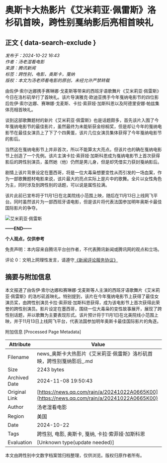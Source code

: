 # 奥斯卡大热影片《艾米莉亚·佩雷斯》洛杉矶首映，跨性别戛纳影后亮相首映礼

## 正文 { data-search-exclude }


*发布于：2024-10-22 16:43*  
*作者：汤老湿看电影*  
*来源：腾讯新闻*  
*标签：跨性别，电影，奥斯卡，戛纳*  
*版权：本文为汤老师看电影的原创，未经允许严禁转载*

由佐伊·索尔达娜携手赛琳娜·戈麦斯等带来的西班牙语歌舞片《艾米莉亚·佩雷斯》今日在洛杉矶举行了首映礼。该片导演雅克·欧迪亚携手今年戛纳电影节的四位影后佐伊·索尔达娜、赛琳娜·戈麦斯、卡拉·索菲娅·加斯科恩以及阿德里安娜·帕兹集体亮相首映礼。

谈到这部歌舞题材的新片《艾米莉亚·佩雷斯》也是话题颇多，首先该片入围了今年戛纳电影节的最佳影片，虽然最终为未能斩获金棕榈奖，但是却让今年的戛纳电影节在最佳女演员上了下了个四黄蛋，该片几位女演员集体获得了今年戛纳电影节的影后。

当然这在戛纳电影节上并非首次，所以不能算太大亮点。但该片也的确在戛纳电影节上创造了一个先例。该片主演卡拉·索菲娅·加斯科恩成为戛纳电影节上首次获得影后的跨性别演员，虽然她（他）仍然是男儿身，但是却凭借实力获封戛纳影后。

剧情上该片背景设定在墨西哥，将是一位大毒枭想要变性从而引发的一场血案，作为一部歌舞题材电影来说，该片最大的亮点实际上是片中的歌舞。全片以女性角色为主，同时涉及到跨性别的话题，可以说是属性拉满。

该片此前已宣布将于11月1日在北美院线小范围上映，随后在11月13日上线网飞平台。同时虽然该片为一部西班牙语电影，但是该片将代表法国参加明年奥斯卡最佳国际影片的争夺。

![艾米莉亚·佩雷斯](https://inews.gtimg.com/newsapp_bt/0/1012205723968_6694/0)

**——END——**

**个人观点，仅供参考**

免责声明：本内容来自腾讯平台创作者，不代表腾讯新闻或腾讯网的观点和立场。

评论 0：文明上网理性发言，请遵守[《新闻评论服务协议》](https://new.qq.com/static/coralinfo.htm)

## 摘要与附加信息

<!-- tcd_abstract -->
本文报道了由佐伊·索尔达娜和赛琳娜·戈麦斯等人主演的西班牙语歌舞片《艾米莉亚·佩雷斯》的洛杉矶首映礼。特别提到，该片在今年戛纳电影节上获得了最佳女演员奖，由跨性别演员卡拉·索菲娅·加斯科恩获得，成为该电影节上首次获得此荣誉的跨性别演员。影片设定在墨西哥，围绕一位大毒枭的变性故事展开，展现了跨性别话题，并以歌舞为主要表现形式。该片预计将于11月1日在北美院线小范围上映，并于11月13日上线网飞平台，代表法国参加明年奥斯卡最佳国际影片的角逐。
<!-- tcd_abstract_end -->

附加信息 [Processed Page Metadata]

| Attribute       | Value                                  |
|-----------------|----------------------------------------|
| Filename        | news_奥斯卡大热影片《艾米莉亚·佩雷斯》洛杉矶首映，跨性别戛纳影后_.md                             |
| Size            | 2243 bytes                           |
| Archived Date   | 2024-11-08 19:50:43                             |
| Original Link   | [https://news.qq.com/rain/a/20241022A0665K00](https://news.qq.com/rain/a/20241022A0665K00)                       |
| Author          | 汤老湿看电影                               |
| Region          | 美国                               |
| Date            | 2024-10-22                                 |
| Tags            | 跨性别, 电影, 奥斯卡, 戛纳, 卡拉·索菲娅·加斯科恩                                 |
| Evaluation            | [Unknown type(update needed)]                                 |
<!-- tcd_table_end -->

本文由跨性别中文数字档案馆归档整理，仅供浏览。版权归原作者所有。
